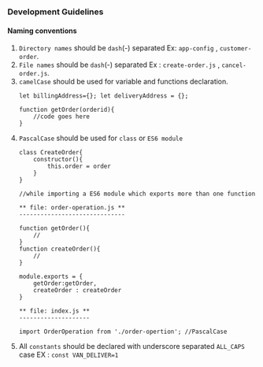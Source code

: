 



### Development Guidelines

#### Naming conventions
1. `Directory names` should be `dash`(-) separated  Ex: `app-config` , `customer-order`.
2. `File names` should be `dash`(-) separated Ex : `create-order.js` , `cancel-order.js`.
3. `camelCase` should be used for variable and functions declaration.
    ```
    let billingAddress={}; let deliveryAddress = {};
    
    function getOrder(orderid){
        //code goes here
    }
    ```
4. `PascalCase` should be used for `class` or `ES6 module` 
    ```
    class CreateOrder{
        constructor(){
            this.order = order
        }
    }
    
    //while importing a ES6 module which exports more than one function
    
    ** file: order-operation.js **
    ------------------------------
    
    function getOrder(){
        //
    }
    function createOrder(){
        //
    }
    
    module.exports = {
        getOrder:getOrder,
        createOrder : createOrder
    }
    
    ** file: index.js **
    --------------------
    
    import OrderOperation from './order-opertion'; //PascalCase
    
    ```
5. All `constants` should be declared with underscore separated `ALL_CAPS` case 
    EX : `const VAN_DELIVER=1`
